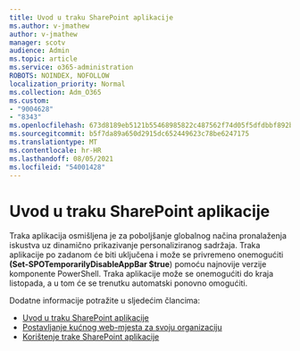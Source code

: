 ```yaml
---
title: Uvod u traku SharePoint aplikacije
ms.author: v-jmathew
author: v-jmathew
manager: scotv
audience: Admin
ms.topic: article
ms.service: o365-administration
ROBOTS: NOINDEX, NOFOLLOW
localization_priority: Normal
ms.collection: Adm_O365
ms.custom:
- "9004628"
- "8343"
ms.openlocfilehash: 673d8189eb5121b55468985822c487562f74d05f5dfdbbf892b2ac8ab40d3e84
ms.sourcegitcommit: b5f7da89a650d2915dc652449623c78be6247175
ms.translationtype: MT
ms.contentlocale: hr-HR
ms.lasthandoff: 08/05/2021
ms.locfileid: "54001428"
---
```

# <a name="introduction-to-the-sharepoint-app-bar"></a>Uvod u traku SharePoint aplikacije

Traka aplikacija osmišljena je za poboljšanje globalnog načina pronalaženja iskustva uz dinamično prikazivanje personaliziranog sadržaja. Traka aplikacije  po zadanom će biti uključena i može se privremeno onemogućiti **(Set-SPOTemporarilyDisableAppBar $true**) pomoću najnovije verzije komponente PowerShell. Traka aplikacije može se onemogućiti do kraja listopada, a u tom će se trenutku automatski ponovno omogućiti.

Dodatne informacije potražite u sljedećim člancima:

- [Uvod u traku SharePoint aplikacije](https://docs.microsoft.com/SharePoint/sharepoint-app-bar)
- [Postavljanje kućnog web-mjesta za svoju organizaciju](https://docs.microsoft.com/sharepoint/home-site)
- [Korištenje trake SharePoint aplikacije](https://support.microsoft.com/office/use-the-sharepoint-app-bar-b2ab82d5-9af7-445e-ad24-236c5a86b5f8)
